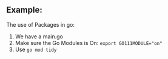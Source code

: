 ## Example:

The use of Packages in go:

1. We have a main.go
2. Make sure the Go Modules is On:
   `export GO111MODULE="on"`
3. Use `go mod tidy`
